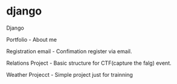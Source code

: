 # django

Django 

Portfolio          - About me

Registration email - Confimation register via email.

Relations Project  - Basic structure for CTF(capture the falg) event.

Weather Projecct   - Simple project just for trainning
